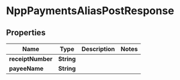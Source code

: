 

# NppPaymentsAliasPostResponse

## Properties

Name | Type | Description | Notes
------------ | ------------- | ------------- | -------------
**receiptNumber** | **String** |  | 
**payeeName** | **String** |  | 




